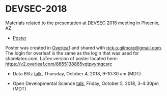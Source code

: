 # DEVSEC-2018

Materials related to the presentation at DEVSEC 2018 meeting in Phoenix, AZ.

- [Poster](poster/"gilmore-adolph-seisler-devsec-2018-poster.pdf")

Poster was created in [Overleaf](https://v2.overleaf.com/login) and shared with rick.o.gilmore@gmail.com. The login for overleaf is the same as the login that was used for sharelatex.com. LaTex version of poster located here: https://v2.overleaf.com/8655138865vqtpvymqcsrc

- Data Blitz [talk](data_blitz/index.html), Thursday, October 4, 2018, 9-10:30 am (MDT)

- Open Developmental Science [talk](symposium/index.html), Friday, October 5, 2018, 3-4:30pm (MDT)


